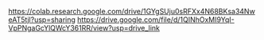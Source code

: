 https://colab.research.google.com/drive/1GYgSUju0sRFXx4N68BKsa34NweAT5tjl?usp=sharing
https://drive.google.com/file/d/1QINhOxMI9YqI-VpPNgaGcYlQWcY361RR/view?usp=drive_link
